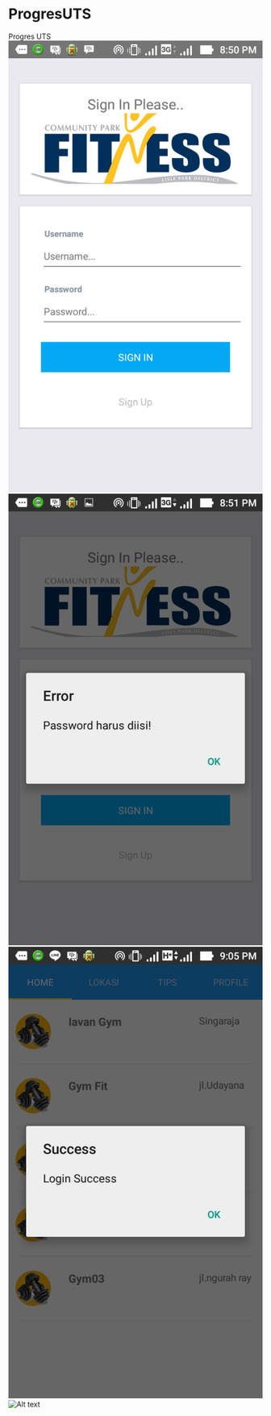 # ProgresUTS
Progres UTS
![Alt text](S1.png?raw=true "S1")
![Alt text](S2.png?raw=true "S2")
![Alt text](S4.png?raw=true "S4")
![Alt text](S5.PNG?raw=true "S5")
